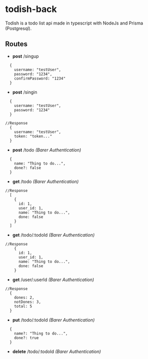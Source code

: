# todish-back

Todish is a todo list api made in typescript with NodeJs and Prisma (Postgresql).

## Routes

- **post** /singup

```
  {
    username: "testUser",
    password: "1234",
    confirmPassword: "1234"
  }
```

- **post** /singin

```
  {
    username: "testUser",
    password: "1234"
  }
```

```
//Response
  {
    username: "testUser",
    token: "token..."
  }
```
- **post** /todo *(Barer Authentication)*

```
  {
    name: "Thing to do...",
    done?: false
  }
```

- **get** /todo *(Barer Authentication)*

```
//Response
  [
    {
      id: 1,
      user_id: 1,
      name: "Thing to do...",
      done: false
    }
  ]
```

- **get** /todo/:todoId *(Barer Authentication)*

```
//Response
    {
      id: 1,
      user_id: 1,
      name: "Thing to do...",
      done: false
    }
```

- **get** /user/:userId *(Barer Authentication)*

```
//Response
  {
    dones: 2,
    notDones: 3,
    total: 5
  }
```

- **put** /todo/:todoId *(Barer Authentication)*

```
  {
    name?: "Thing to do...",
    done?: true
  }
```

- **delete** /todo/:todoId *(Barer Authentication)*
